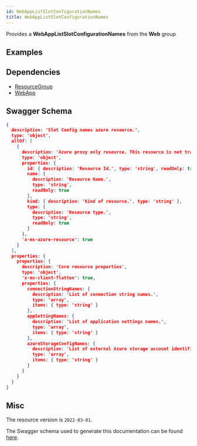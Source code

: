 ```yaml
---
id: WebAppListSlotConfigurationNames
title: WebAppListSlotConfigurationNames
---
```

Provides a **WebAppListSlotConfigurationNames** from the **Web** group
## Examples
## Dependencies
- [ResourceGroup](../Resources/ResourceGroup.md)
- [WebApp](../Web/WebApp.md)
## Swagger Schema
```json
{
  description: 'Slot Config names azure resource.',
  type: 'object',
  allOf: [
    {
      description: 'Azure proxy only resource. This resource is not tracked by Azure Resource Manager.',
      type: 'object',
      properties: {
        id: { description: 'Resource Id.', type: 'string', readOnly: true },
        name: {
          description: 'Resource Name.',
          type: 'string',
          readOnly: true
        },
        kind: { description: 'Kind of resource.', type: 'string' },
        type: {
          description: 'Resource type.',
          type: 'string',
          readOnly: true
        }
      },
      'x-ms-azure-resource': true
    }
  ],
  properties: {
    properties: {
      description: 'Core resource properties',
      type: 'object',
      'x-ms-client-flatten': true,
      properties: {
        connectionStringNames: {
          description: 'List of connection string names.',
          type: 'array',
          items: { type: 'string' }
        },
        appSettingNames: {
          description: 'List of application settings names.',
          type: 'array',
          items: { type: 'string' }
        },
        azureStorageConfigNames: {
          description: 'List of external Azure storage account identifiers.',
          type: 'array',
          items: { type: 'string' }
        }
      }
    }
  }
}
```
## Misc
The resource version is `2022-03-01`.

The Swagger schema used to generate this documentation can be found [here](https://github.com/Azure/azure-rest-api-specs/tree/main/specification/web/resource-manager/Microsoft.Web/stable/2022-03-01/WebApps.json).
